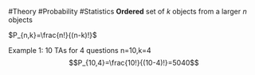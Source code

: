 #Theory #Probability #Statistics
**Ordered** set of *k* objects from a larger *n* objects

$P_{n,k}=\frac{n!}{(n-k)!}$


Example 1: 10 TAs for 4 questions 
n=10,k=4
$$P_{10,4}=\frac{10!}{(10-4)!}=5040$$